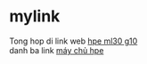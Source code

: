 # mylink
Tong hop di link web
<a rel="dofollow" href="https://maychuso1.com/proliant-ml30-gen10.html">hpe ml30 g10</a>
<br>
danh ba link
<a rel="dofollow" href="https://maychuso1.com/may-chu-hpe.html">máy chủ hpe</a>
